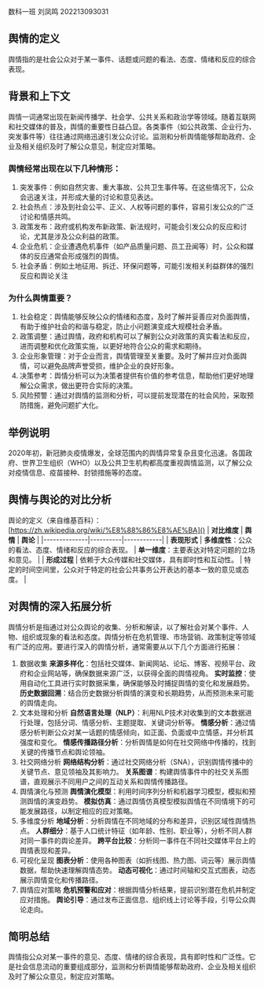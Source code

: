 数科一班 刘凤鸣 202213093031
## 舆情的定义
舆情指的是社会公众对于某一事件、话题或问题的看法、态度、情绪和反应的综合表现。
## 背景和上下文
舆情一词通常出现在新闻传播学、社会学、公共关系和政治学等领域。随着互联网和社交媒体的普及，舆情的重要性日益凸显。各类事件（如公共政策、企业行为、突发事件等）往往通过网络迅速引发公众讨论。监测和分析舆情能够帮助政府、企业及相关组织及时了解公众意见，制定应对策略。
### 舆情经常出现在以下几种情形：
1. 突发事件：例如自然灾害、重大事故、公共卫生事件等。在这些情况下，公众会迅速关注，并形成大量的讨论和意见表达。
2. 社会热点：涉及到社会公平、正义、人权等问题的事件，容易引发公众的广泛讨论和情感共鸣。
3. 政策发布：政府或机构发布新政策、新法规时，可能会引发公众的反应和讨论，尤其是涉及公众利益的政策。
4. 企业危机：企业遭遇危机事件（如产品质量问题、员工丑闻等）时，公众和媒体的反应通常会形成强烈的舆情。
5. 社会矛盾：例如土地征用、拆迁、环保问题等，可能引发相关利益群体的强烈反应和舆论关注
### 为什么舆情重要？
1. 社会稳定：舆情能够反映公众的情绪和态度，及时了解并妥善应对负面舆情，有助于维护社会的和谐与稳定，防止小问题演变成大规模社会矛盾。
2. 政策调整：通过舆情，政府和机构可以了解到公众对政策的真实看法和反应，进而调整和优化政策实施，以更好地符合公众的需求和期待。
3. 企业形象管理：对于企业而言，舆情管理至关重要。及时了解并应对负面舆情，可以避免品牌声誉受损，维护企业的良好形象。
4. 决策参考：舆情分析可以为决策者提供有价值的参考信息，帮助他们更好地理解公众需求，做出更符合实际的决策。
5. 风险预警：通过对舆情的监测和分析，可以提前发现潜在的社会风险，采取预防措施，避免问题扩大化。
## 举例说明
2020年初，新冠肺炎疫情爆发，全球范围内的舆情异常复杂且变化迅速。各国政府、世界卫生组织（WHO）以及公共卫生机构都高度重视舆情监测，以了解公众对疫情信息、疫苗接种、封锁措施等的态度。
## 舆情与舆论的对比分析
舆论的定义（来自维基百科）：[https://zh.wikipedia.org/wiki/%E8%88%86%E8%AE%BA]()
| **对比维度** | **舆情** |  **舆论**  |
|--------------|----------|------------|
| **表现形式** |  **多维度性**：公众的看法、态度、情绪和反应的综合表现。 |  **单一维度**：主要表达对特定问题的立场和意见。 |
| **形成过程** | 依赖于大众传媒和社交媒体，具有即时性和互动性。 | 特定的时间空间里，公众对于特定的社会公共事务公开表达的基本一致的意见或态度。 |
## 对舆情的深入拓展分析
舆情分析是指通过对公众舆论的收集、分析和解读，以了解社会对某个事件、人物、组织或现象的看法和态度。舆情分析在危机管理、市场营销、政策制定等领域有广泛的应用。要进行深入的舆情分析，通常需要从以下几个方面进行拓展：
 1. 数据收集
  **来源多样化**：包括社交媒体、新闻网站、论坛、博客、视频平台、政府和企业网站等，确保数据来源广泛，以获得全面的舆情视角。
  **实时监控**：使用自动化工具进行实时数据采集，确保能够及时捕捉舆情的变化和发展趋势。
  **历史数据回溯**：结合历史数据分析舆情的演变和长期趋势，从而预测未来可能的舆情走向。
 2. 文本处理和分析
  **自然语言处理（NLP）**：利用NLP技术对收集到的文本数据进行处理，包括分词、情感分析、主题提取、关键词分析等。
  **情感分析**：通过情感分析判断公众对某一话题的情感倾向，如正面、负面或中立情感，并分析其强度和变化。
  **情感传播路径分析**：分析舆情是如何在社交网络中传播的，找到关键的传播节点和舆论领袖。
 3. 社交网络分析
  **网络结构分析**：通过社交网络分析（SNA），识别舆情传播中的关键节点、意见领袖及其影响力。
  **关系图谱**：构建舆情事件中的社交关系图谱，直观展示不同用户之间的互动关系和舆情传播路径。
 4. 舆情演化与预测
  **舆情演化模型**：利用时间序列分析和机器学习模型，模拟和预测舆情的演变趋势。
  **模拟仿真**：通过舆情仿真模型模拟舆情在不同情境下的可能发展路径，以制定相应的应对策略。
 5. 多维度分析
  **地域分析**：分析舆情在不同地域的分布和差异，识别区域性舆情热点。
  **人群细分**：基于人口统计特征（如年龄、性别、职业等），分析不同人群对同一事件的舆论差异。
  **跨平台比较**：分析同一事件在不同社交媒体平台上的舆情表现和差异。
 6. 可视化呈现
  **图表分析**：使用各种图表（如折线图、热力图、词云等）展示舆情数据，帮助快速理解舆情态势。
  **动态可视化**：通过时间轴和交互式图表，动态展示舆情变化和传播路径。
 7. 舆情应对策略
  **危机预警和应对**：根据舆情分析结果，提前识别潜在危机并制定应对措施。
  **舆论引导**：通过发布正面信息、组织线上讨论等手段，引导公众舆论走向。 
## 简明总结
舆情指公众对某一事件的意见、态度、情绪的综合表现，具有即时性和广泛性。它是社会信息流动的重要组成部分，监测和分析舆情能够帮助政府、企业及相关组织及时了解公众意见，制定应对策略。

